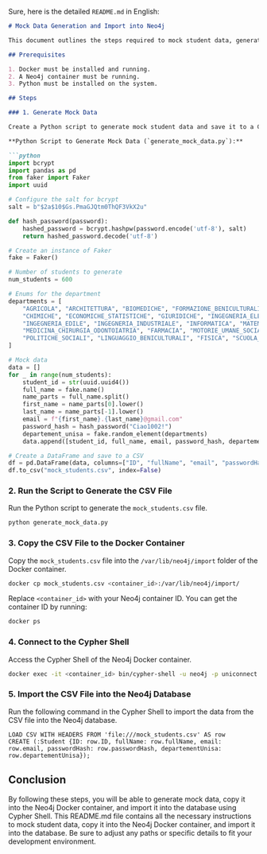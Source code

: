 Sure, here is the detailed `README.md` in English:

```markdown
# Mock Data Generation and Import into Neo4j

This document outlines the steps required to mock student data, generate it, copy it into the `/var/lib/neo4j/import` folder of the Neo4j Docker container, and import the data into the Neo4j database.

## Prerequisites

1. Docker must be installed and running.
2. A Neo4j container must be running.
3. Python must be installed on the system.

## Steps

### 1. Generate Mock Data

Create a Python script to generate mock student data and save it to a CSV file.

**Python Script to Generate Mock Data (`generate_mock_data.py`):**

```python
import bcrypt
import pandas as pd
from faker import Faker
import uuid

# Configure the salt for bcrypt
salt = b"$2a$10$Gs.PmaGJQtm0ThQF3VkX2u"

def hash_password(password):
    hashed_password = bcrypt.hashpw(password.encode('utf-8'), salt)
    return hashed_password.decode('utf-8')

# Create an instance of Faker
fake = Faker()

# Number of students to generate
num_students = 600

# Enums for the department
departments = [
    "AGRICOLA", "ARCHITETTURA", "BIOMEDICHE", "FORMAZIONE_BENICULTURALI", 
    "CHIMICHE", "ECONOMICHE_STATISTICHE", "GIURIDICHE", "INGEGNERIA_ELETTRICA", 
    "INGEGNERIA_EDILE", "INGEGNERIA_INDUSTRIALE", "INFORMATICA", "MATEMATICA_FISICA", 
    "MEDICINA_CHIRURGIA_ODONTOIATRIA", "FARMACIA", "MOTORIE_UMANE_SOCIALI", 
    "POLITICHE_SOCIALI", "LINGUAGGIO_BENICULTURALI", "FISICA", "SCUOLA_MEDICINA"
]

# Mock data
data = []
for _ in range(num_students):
    student_id = str(uuid.uuid4())
    full_name = fake.name()
    name_parts = full_name.split()
    first_name = name_parts[0].lower()
    last_name = name_parts[-1].lower()
    email = f"{first_name}.{last_name}@gmail.com"
    password_hash = hash_password("Ciao1002!")
    departement_unisa = fake.random_element(departments)
    data.append([student_id, full_name, email, password_hash, departement_unisa])

# Create a DataFrame and save to a CSV
df = pd.DataFrame(data, columns=["ID", "fullName", "email", "passwordHash", "departementUnisa"])
df.to_csv("mock_students.csv", index=False)
```

### 2. Run the Script to Generate the CSV File

Run the Python script to generate the `mock_students.csv` file.

```sh
python generate_mock_data.py
```

### 3. Copy the CSV File to the Docker Container

Copy the `mock_students.csv` file into the `/var/lib/neo4j/import` folder of the Docker container.

```sh
docker cp mock_students.csv <container_id>:/var/lib/neo4j/import/
```

Replace `<container_id>` with your Neo4j container ID. You can get the container ID by running:

```sh
docker ps
```

### 4. Connect to the Cypher Shell

Access the Cypher Shell of the Neo4j Docker container.

```sh
docker exec -it <container_id> bin/cypher-shell -u neo4j -p uniconnect
```

### 5. Import the CSV File into the Neo4j Database

Run the following command in the Cypher Shell to import the data from the CSV file into the Neo4j database.

```cypher
LOAD CSV WITH HEADERS FROM 'file:///mock_students.csv' AS row
CREATE (:Student {ID: row.ID, fullName: row.fullName, email: row.email, passwordHash: row.passwordHash, departementUnisa: row.departementUnisa});
```

## Conclusion

By following these steps, you will be able to generate mock data, copy it into the Neo4j Docker container, and import it into the database using Cypher Shell. This README.md file contains all the necessary instructions to mock student data, copy it into the Neo4j Docker container, and import it into the database. Be sure to adjust any paths or specific details to fit your development environment.